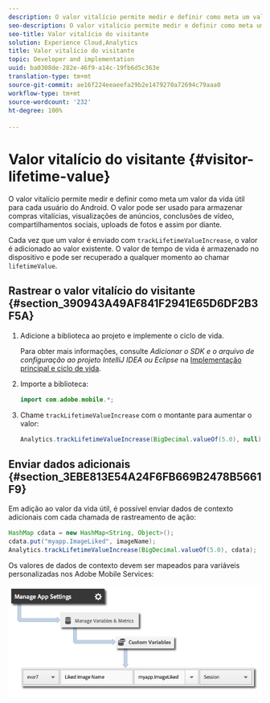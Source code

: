 ```yaml
---
description: O valor vitalício permite medir e definir como meta um valor da vida útil para cada usuário do Android. O valor pode ser usado para armazenar compras vitalícias, visualizações de anúncios, conclusões de vídeo, compartilhamentos sociais, uploads de fotos e assim por diante.
seo-description: O valor vitalício permite medir e definir como meta um valor da vida útil para cada usuário do Android. O valor pode ser usado para armazenar compras vitalícias, visualizações de anúncios, conclusões de vídeo, compartilhamentos sociais, uploads de fotos e assim por diante.
seo-title: Valor vitalício do visitante
solution: Experience Cloud,Analytics
title: Valor vitalício do visitante
topic: Developer and implementation
uuid: ba0308de-282e-46f9-a14c-19fb6d5c363e
translation-type: tm+mt
source-git-commit: ae16f224eeaeefa29b2e1479270a72694c79aaa0
workflow-type: tm+mt
source-wordcount: '232'
ht-degree: 100%

---
```



# Valor vitalício do visitante {#visitor-lifetime-value}

O valor vitalício permite medir e definir como meta um valor da vida útil para cada usuário do Android. O valor pode ser usado para armazenar compras vitalícias, visualizações de anúncios, conclusões de vídeo, compartilhamentos sociais, uploads de fotos e assim por diante.

Cada vez que um valor é enviado com `trackLifetimeValueIncrease`, o valor é adicionado ao valor existente. O valor de tempo de vida é armazenado no dispositivo e pode ser recuperado a qualquer momento ao chamar `lifetimeValue`.

## Rastrear o valor vitalício do visitante {#section_390943A49AF841F2941E65D6DF2B3F5A}

1. Adicione a biblioteca ao projeto e implemente o ciclo de vida.

   Para obter mais informações, consulte *Adicionar o SDK e o arquivo de configuração ao projeto IntelliJ IDEA ou Eclipse* na [Implementação principal e ciclo de vida](/help/android/getting-started/dev-qs.md).
1. Importe a biblioteca:

   ```java
   import com.adobe.mobile.*;
   ```

1. Chame `trackLifetimeValueIncrease` com o montante para aumentar o valor:

   ```java
   Analytics.trackLifetimeValueIncrease(BigDecimal.valueOf(5.0), null);
   ```

## Enviar dados adicionais {#section_3EBE813E54A24F6FB669B2478B5661F9}

Em adição ao valor da vida útil, é possível enviar dados de contexto adicionais com cada chamada de rastreamento de ação:

```java
HashMap cdata = new HashMap<String, Object>(); 
cdata.put("myapp.ImageLiked", imageName); 
Analytics.trackLifetimeValueIncrease(BigDecimal.valueOf(5.0), cdata);
```

Os valores de dados de contexto devem ser mapeados para variáveis personalizadas nos Adobe Mobile Services:

![](assets/map-variable-context-ltv.png)

